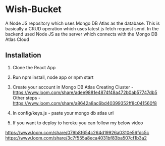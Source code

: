 # Wish-Bucket

A Node JS repository which uses Mongo DB Atlas as the database. This is basically a CRUD operation which uses latest js fetch request send. In the backend used Node JS
as the server which connects with the Mongo DB Atlas Cloud

## Installation
1. Clone the React App
2. Run npm install, node app or npm start
3. Create your account in Mongo DB Atlas
Creating Cluster - https://www.loom.com/share/adee9881e4874f48a472b0ab57747db5
Other steps - https://www.loom.com/share/a8642a8ac6bd40399352ff8c041560f8

4. In config/keys.js - paste your mongo db atlas url

5. If you want to deploy to heroku you can follow my below video

https://www.loom.com/share/079b8f654c264d19926a0310e56fdc5c
https://www.loom.com/share/3c7f555a8eca4031bf83ba507cf1b3a2


